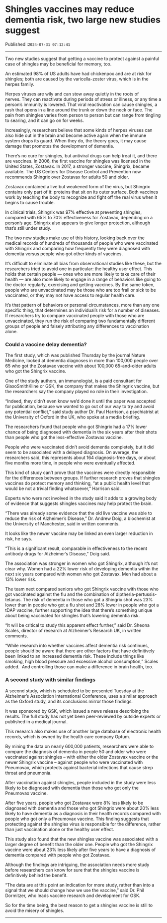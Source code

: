 # Shingles vaccines may reduce dementia risk, two large new studies suggest

Published :`2024-07-31 07:12:41`

---

Two new studies suggest that getting a vaccine to protect against a painful case of shingles may be beneficial for memory, too.

An estimated 98% of US adults have had chickenpox and are at risk for shingles; both are caused by the varicella-zoster virus, which is in the herpes family.

Herpes viruses are wily and can stow away quietly in the roots of nerves. They can reactivate during periods of stress or illness, or any time a person’s immunity is lowered. That viral reactivation can cause shingles, a rash that opens in a line around the trunk or down the neck or face. The pain from shingles varies from person to person but can range from tingling to searing, and it can go on for weeks.

Increasingly, researchers believe that some kinds of herpes viruses can also hide out in the brain and become active again when the immune system drops its guard. When they do, the theory goes, it may cause damage that promotes the development of dementia.

There’s no cure for shingles, but antiviral drugs can help treat it, and there are vaccines. In 2006, the first vaccine for shingles was licensed in the United States, Zostavax. In 2017, a stronger vaccine, Shingrix, became available. The US Centers for Disease Control and Prevention now recommends Shingrix over Zostavax for adults 50 and older.

Zostavax contained a live but weakened form of the virus, but Shingrix contains only part of it: proteins that sit on its outer surface. Both vaccines work by teaching the body to recognize and fight off the real virus when it begins to cause trouble.

In clinical trials, Shingrix was 97% effective at preventing shingles, compared with 65% to 70% effectiveness for Zostavax, depending on a person’s age. Shingrix also appears to give longer protection, although that’s still under study.

The two new studies make use of this history, looking back over the medical records of hundreds of thousands of people who were vaccinated with Shingrix and comparing how frequently they were diagnosed with dementia versus people who got other kinds of vaccines.

It’s difficult to eliminate all bias from observational studies like these, but the researchers tried to avoid one in particular: the healthy user effect. This holds that certain people — ones who are more likely to take care of their health — are also more likely to engage in a range of behaviors like going to the doctor regularly, exercising and getting vaccines. By the same token, people who are unvaccinated may be those who are too frail or sick to be vaccinated, or they may not have access to regular health care.

It’s that pattern of behaviors or personal circumstances, more than any one specific thing, that determines an individual’s risk for a number of diseases. If researchers try to compare vaccinated people with those who are unvaccinated, they run the risk of comparing two fundamentally different groups of people and falsely attributing any differences to vaccination alone.

### Could a vaccine delay dementia?

The first study, which was published Thursday by the journal Nature Medicine, looked at dementia diagnoses in more than 100,000 people over 65 who got the Zostavax vaccine with about 100,000 65-and-older adults who got the Shingrix vaccine.

One of the study authors, an immunologist, is a paid consultant for GlaxoSmithKline or GSK, the company that makes the Shingrix vaccine, but the researchers say the company played no role in their investigation.

“Indeed, they didn’t even know we’d done it until the paper was accepted for publication, because we wanted to go out of our way to try and avoid any potential conflict,” said study author Dr. Paul Harrison, a psychiatrist at the University of Oxford in the UK, who spoke at a media briefing.

The researchers found that people who got Shingrix had a 17% lower chance of being diagnosed with dementia in the six years after their shots than people who got the less-effective Zostavax vaccine.

People who were vaccinated didn’t avoid dementia completely, but it did seem to be associated with a delayed diagnosis. On average, the researchers said, this represents about 164 diagnosis-free days, or about five months more time, in people who were eventually affected.

This kind of study can’t prove that the vaccines were directly responsible for the differences between groups. If further research proves that shingles vaccines do protect memory and thinking, “at a public health level that would be not a trivial finding whatsoever,” Harrison said.

Experts who were not involved in the study said it adds to a growing body of evidence that suggests shingles vaccines may help protect the brain.

“There was already some evidence that the old live vaccine was able to reduce the risk of Alzheimer’s Disease,” Dr. Andrew Doig, a biochemist at the University of Manchester, said in written comments.

It looks like the newer vaccine may be linked an even larger reduction in risk, he says.

“This is a significant result, comparable in effectiveness to the recent antibody drugs for Alzheimer’s Disease,” Doig said.

The association was stronger in women who got Shingrix, although it’s not clear why. Women had a 22% lower risk of developing dementia within the next six years compared with women who got Zostavax. Men had about a 13% lower risk.

The team next compared seniors who got Shingrix vaccine with those who got vaccinated against the flu and the combination of diptheria-pertussis-tetanus. The risk of dementia in those who got a Shingrix shot was 23% lower than in people who got a flu shot and 28% lower in people who got a tDAP vaccine, further supporting the idea that there’s something unique about being vaccinated for shingles that’s lowering dementia risk.

“It will be critical to study this apparent effect further,” said Dr. Sheona Scales, director of research at Alzheimer’s Research UK, in written comments.

“While research into whether vaccines affect dementia risk continues, people should be aware that there are other factors that have definitively been linked to an increased dementia risk. These include things like smoking, high blood pressure and excessive alcohol consumption,” Scales added.  And controlling those can make a difference in brain health, too.

### A second study with similar findings

A second study, which is scheduled to be presented Tuesday at the Alzheimer’s Association International Conference, uses a similar approach as the Oxford study, and its conclusions mirror those findings.

It was sponsored by GSK, which issued a news release describing the results. The full study has not yet been peer-reviewed by outside experts or published in a medical journal.

This research also makes use of another large database of electronic health records, which is owned by the health care company Optum.

By mining the data on nearly 600,000 patients, researchers were able to compare the diagnosis of dementia in people 50 and older who were vaccinated against shingles – with either the older Zostavax vaccine or the newer Shingrix vaccine – against people who were vaccinated with Pneumovax, which protects against bacterial infections that cause strep throat and pneumonia.

After vaccination against shingles, people included in the study were less likely to be diagnosed with dementia than those who got only the Pneumovax vaccine.

After five years, people who got Zostavax were 8% less likely to be diagnosed with dementia and those who got Shingrix were about 20% less likely to have dementia as a diagnosis in their health records compared with people who got only a Pneumovax vaccine. This finding suggests that protecting against the shingles virus is responsible for the difference, rather than just vaccination alone or the healthy user effect.

This study also found that the new shingles vaccine was associated with a larger degree of benefit than the older one. People who got the Shingrix vaccine were about 23% less likely after five years to have a diagnosis of dementia compared with people who got Zostavax.

Although the findings are intriguing, the association needs more study before researchers can know for sure that the shingles vaccine is definitively behind the benefit.

“The data are at this point an indication for more study, rather than into a signal that we should change how we use the vaccine,” said Dr. Phil Dormitzer, who leads vaccine research and development for GSK.

So for the time being, the best reason to get a shingles vaccine is still to avoid the misery of shingles.

---

